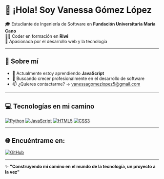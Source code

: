 # 👋 ¡Hola! Soy Vanessa Gómez López

🎓 Estudiante de Ingeniería de Software en **Fundación Universitaria María Cano**  
👩‍💻 Coder en formación en **Riwi**  
🌟 Apasionada por el desarrollo web y la tecnología

---

## 🚀 Sobre mí
- 🌱 Actualmente estoy aprendiendo **JavaScript**
- 🎯 Buscando crecer profesionalmente en el desarrollo de software
- 📫 ¿Quieres contactarme? → [vanessagomezlopez5@gmail.com](mailto:vanessagomezlopez55@gmail.com)

---

## 💻 Tecnologías en mi camino
[![Python](https://img.shields.io/badge/-Python-3776AB?style=flat&logo=python&logoColor=white)](https://www.w3schools.com/python/default.asp)
[![JavaScript](https://img.shields.io/badge/-JavaScript-F7DF1E?style=flat&logo=javascript&logoColor=black)](https://www.w3schools.com/js/)
[![HTML5](https://img.shields.io/badge/-HTML5-E34F26?style=flat&logo=html5&logoColor=white)](https://www.w3schools.com/html/default.asp)
[![CSS3](https://img.shields.io/badge/-CSS3-1572B6?style=flat&logo=css3&logoColor=white)](https://www.w3schools.com/css/default.asp)

---

## 🌐 Encuéntrame en:
[![GitHub](https://img.shields.io/badge/-GitHub-181717?style=flat&logo=github&logoColor=white)](https://github.com/Vanessa55-rgb)

---

✨ **"Construyendo mi camino en el mundo de la tecnología, un proyecto a la vez"**
